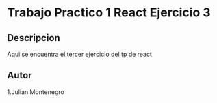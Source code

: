 # Trabajo Practico 1 React Ejercicio 3

## Descripcion

Aqui se encuentra el tercer ejercicio del tp de react

## Autor

1.Julian Montenegro